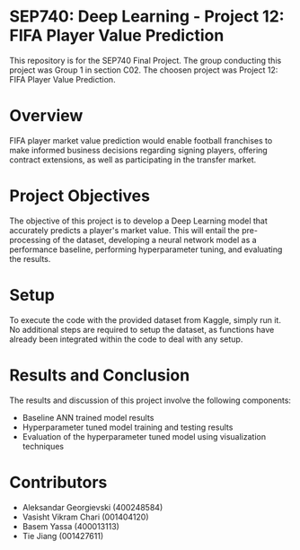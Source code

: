# SEP740: Deep Learning - Project 12: FIFA Player Value Prediction
This repository is for the SEP740 Final Project. The group conducting this project was Group 1 in section C02. The choosen project was Project 12: FIFA Player Value Prediction.

# Overview
FIFA player market value prediction would enable football franchises to make informed business decisions regarding signing players, offering contract extensions, as well as participating in the transfer market.

# Project Objectives
The objective of this project is to develop a Deep Learning model that accurately predicts a player's market value. This will entail the pre-processing of the dataset, developing a neural network model as a performance baseline, performing hyperparameter tuning, and evaluating the results.

# Setup
To execute the code with the provided dataset from Kaggle, simply run it. No additional steps are required to setup the dataset, as functions have already been integrated within the code to deal with any setup.

# Results and Conclusion
The results and discussion of this project involve the following components:

- Baseline ANN trained model results
- Hyperparameter tuned model training and testing results
- Evaluation of the hyperparameter tuned model using visualization techniques

# Contributors
- Aleksandar Georgievski (400248584)
- Vasisht Vikram Chari (001404120)
- Basem Yassa (400013113)
- Tie Jiang (001427611)

